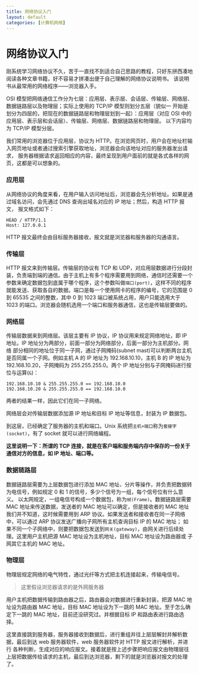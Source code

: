 ```yaml
---
title: 网络协议入门
layout: default
categories: [计算机网络]
---
```


# 网络协议入门

刚系统学习网络协议不久，苦于一直找不到适合自己思路的教程，只好东拼西凑地阅读各种文章书籍，好不容易才拼凑出便于自己理解的网络协议说明书。
该说明书从最常用的网络程序——浏览器入手。

OSI 模型把网络通信工作分为七层：应用层、表示层、会话层、传输层、网络层、数据链路层以及物理层；实际上使用的 TCP/IP 模型则划分五层（貌似一
开始是划分为四层的，把现在的数据链路层和物理层划到一起）：应用层（对应 OSI 中的应用层、表示层和会话层）、传输层、网络层、数据链路层和物理层。
以下内容均为 TCP/IP 模型分层。

我们常用的浏览器位于应用层，协议为 HTTP。在浏览网页时，用户会在地址栏输入网页地址或者通过搜索引擎获取地址，浏览器会向该地址对应的服务器发出请求，
服务器根据请求返回相应的内容，最终呈现到用户面前的就是各式各样的网页，这都是可以想象的。

### 应用层

从网络协议的角度来看，在用户输入访问地址后，浏览器会先分析地址。如果是通过域名访问，会先通过 DNS 查询出域名对应的 IP 地址；然后，构造 HTTP 报文，
报文格式如下：

```
HEAD / HTTP/1.1
Host: 127.0.0.1
```

HTTP 报文最终会由目标服务器接收，报文就是浏览器和服务器的沟通语言。

### 传输层

HTTP 报文来到传输层。传输层的协议有 TCP 和 UDP，对应用层数据进行分段封装，负责端到端的通信。由于主机上有多个程序需要用到网络，通信时还需要一个
参数来确定数据包到底属于哪个程序，这个参数叫做`端口(port)`，这样不同的程序就能发送、获取各自的数据。端口是每一个使用网卡的程序的编号，它的范围是 0 到 
65535 之间的整数，其中 0 到 1023 端口被系统占用，用户只能选用大于 1023 的端口。浏览器会随机选用一个端口和服务器通信，这也是传输层要做的。

### 网络层

传输层数据来到网络层。该层主要有 IP 协议，IP 协议用来规定网络地址，即 IP 地址。IP 地址分为两部分，前面一部分为网络部分，后面一部分为主机部分。网络
部分相同的地址位于同一子网，通过子网掩码(subnet mast)可以判断两台主机是否同属一个子网。例如主机 A 的 IP 地址为 192.168.10.10，主机 B 的 IP
地址为 192.168.10.20，子网掩码为 255.255.255.0。两个 IP 地址分别与子网掩码进行按位与运算(`&`)：

```
192.168.10.10 & 255.255.255.0 == 192.168.10.0
192.168.10.20 & 255.255.255.0 == 192.168.10.0
```

两者的结果一样，因此它们在同一子网络。

网络层会对传输层数据添加源 IP 地址和目标 IP 地址等信息，封装为 IP 数据包。

到这层，已经确定了服务器的主机和端口。Unix 系统把`主机+端口`称为`套接字(socket)`，有了 socket 就可以进行网络编程。

**这里说明一下：所谓的 TCP 连接，就是在客户端和服务端内存中保存的一份关于通信对方的信息，如 IP 地址、端口等。**

### 数据链路层

数据链路层需要为上层数据包进行添加 MAC 地址、分片等操作，并负责把数据转为电信号，例如规定 0 和 1 的信号，多少个信号为一组，每个信号位有什么意义。
以太网规定，一组电信号构成一个数据包，称为`帧(Frame)`。数据链路层需要 MAC 地址来传送数据，发送者的 MAC 地址可以确定，但是接收者的 MAC 地址
我们并不知道，这时候需要用到 ARP 协议。如果发送者和接收者在同一子网络中，可以通过 ARP 协议发送广播向子网所有主机查询目标 IP 的 MAC 地址；
如果不同一个子网络中，则要把数据包发送到`网关(gateway)`，由网关进行后续处理。这里用户主机把源 MAC 地址设为主机地址，目标 MAC 地址设为路由器或
子网其它主机的 MAC 地址。

### 物理层

物理层规定网络的电气特性，通过光纤等方式把主机连接起来，传输电信号。

> 这里假设浏览器请求的是外网服务器

用户主机把数据传输到路由器之后，路由器会对数据进行重新封装，把源 MAC 地址设为路由器 MAC 地址，目标 MAC 地址设为下一跳的 MAC 地址。至于怎么确
定下一跳的 MAC 地址，目前还没研究过。并根据目标 IP 和路由表进行路由选择。

这里直接跳到服务器，服务器接收到数据后，进行重组并往上层层解封并解析数据，最后到达 web 服务器软件，web 服务器软件对 HTTP 报文进行解析，并进行
各种判断，生成对应的响应报文。接着就是按上述步骤把响应报文由物理层往上层把数据传给请求的主机，最后到达浏览器，剩下的就是浏览器对报文的处理了。